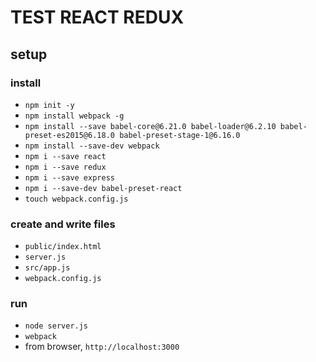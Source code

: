 # TEST REACT REDUX

## setup

### install

- `npm init -y`
- `npm install webpack -g`
- `npm install --save babel-core@6.21.0 babel-loader@6.2.10 babel-preset-es2015@6.18.0 babel-preset-stage-1@6.16.0`
- `npm install --save-dev webpack`
- `npm i --save react`
- `npm i --save redux`
- `npm i --save express`
- `npm i --save-dev babel-preset-react`
- `touch webpack.config.js`

### create and write files
- `public/index.html`
- `server.js`
- `src/app.js`
- `webpack.config.js`

### run
- `node server.js`
- `webpack`
- from browser, `http://localhost:3000`